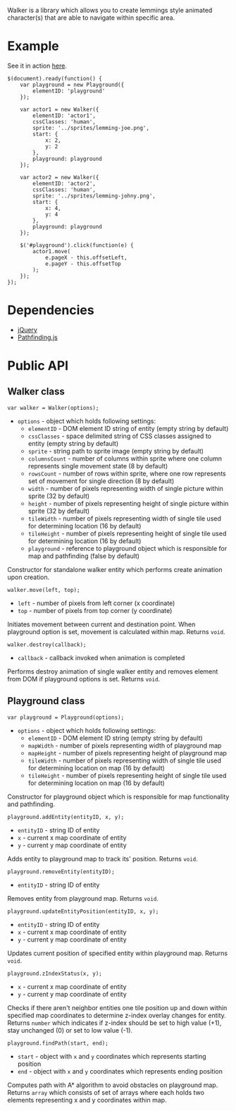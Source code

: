 Walker is a library which allows you to create lemmings style animated character(s) that are able to navigate within specific area.

Example
===

See it in action [here](http://yojimbo87.github.com/walker/).

    $(document).ready(function() {
        var playground = new Playground({
            elementID: 'playground'
        });
        
        var actor1 = new Walker({
            elementID: 'actor1',
            cssClasses: 'human',
            sprite: '../sprites/lemming-joe.png',
            start: {
                x: 2,
                y: 2
            },
            playground: playground
        });
        
        var actor2 = new Walker({
            elementID: 'actor2',
            cssClasses: 'human',
            sprite: '../sprites/lemming-johny.png',
            start: {
                x: 4,
                y: 4
            },
            playground: playground
        });
        
        $('#playground').click(function(e) {
            actor1.move(
                e.pageX - this.offsetLeft, 
                e.pageY - this.offsetTop
            );
        });
    });

Dependencies
===

- [jQuery](http://jquery.com/)
- [Pathfinding.js](https://github.com/qiao/PathFinding.js)
    
Public API
===

Walker class
---

    var walker = Walker(options);

- `options` - object which holds following settings:
  - `elementID` - DOM element ID string of entity (empty string by default)
  - `cssClasses` - space delimited string of CSS classes assigned to entity (empty string by default)
  - `sprite` - string path to sprite image (empty string by default)
  - `columnsCount` - number of columns within sprite where one column represents single movement state (8 by default)
  - `rowsCount` - number of rows within sprite, where one row represents set of movement for single direction (8 by default)
  - `width` - number of pixels representing width of single picture within sprite (32 by default)
  - `height` - number of pixels representing height of single picture within sprite (32 by default)
  - `tileWidth` - number of pixels representing width of single tile used for determining location (16 by default)
  - `tileHeight` - number of pixels representing height of single tile used for determining location (16 by default)
  - `playground` - reference to playground object which is responsible for map and pathfinding (false by default)

Constructor for standalone walker entity which performs create animation upon creation.

    walker.move(left, top);

- `left` - number of pixels from left corner (x coordinate)
- `top` - number of pixels from top corner (y coordinate)

Initiates movement between current and destination point. When playground option is set, movement is calculated within map. Returns `void`.

    walker.destroy(callback);

- `callback` - callback invoked when animation is completed

Performs destroy animation of single walker entity and removes element from DOM if playground options is set. Returns `void`.

Playground class
---

    var playground = Playground(options);
    
- `options` - object which holds following settings:
  - `elementID` - DOM element ID string (empty string by default)
  - `mapWidth` - number of pixels representing width of playground map
  - `mapHeight` - number of pixels representing height of playground map
  - `tileWidth` - number of pixels representing width of single tile used for determining location on map (16 by default)
  - `tileHeight` - number of pixels representing height of single tile used for determining location on map (16 by default)
  
Constructor for playground object which is responsible for map functionality and pathfinding.

    playground.addEntity(entityID, x, y);
    
- `entityID` - string ID of entity
- `x` - current x map coordinate of entity
- `y` - current y map coordinate of entity

Adds entity to playground map to track its' position. Returns `void`.

    playground.removeEntity(entityID);
    
- `entityID` - string ID of entity

Removes entity from playground map. Returns `void`.

    playground.updateEntityPosition(entityID, x, y);
    
- `entityID` - string ID of entity
- `x` - current x map coordinate of entity
- `y` - current y map coordinate of entity

Updates current position of specified entity within playground map. Returns `void`.

    playground.zIndexStatus(x, y);
    
- `x` - current x map coordinate of entity
- `y` - current y map coordinate of entity

Checks if there aren't neighbor entities one tile position up and down within specified map coordinates to determine z-index overlay changes for entity. Returns `number` which indicates if z-index should be set to high value (+1), stay unchanged (0) or set to low value (-1).

    playground.findPath(start, end);
    
- `start` - object with `x` and `y` coordinates which represents starting position
- `end` - object with `x` and `y` coordinates which represents ending position

Computes path with A* algorithm to avoid obstacles on playground map. Returns `array` which consists of set of arrays where each holds two elements representing x and y coordinates within map.